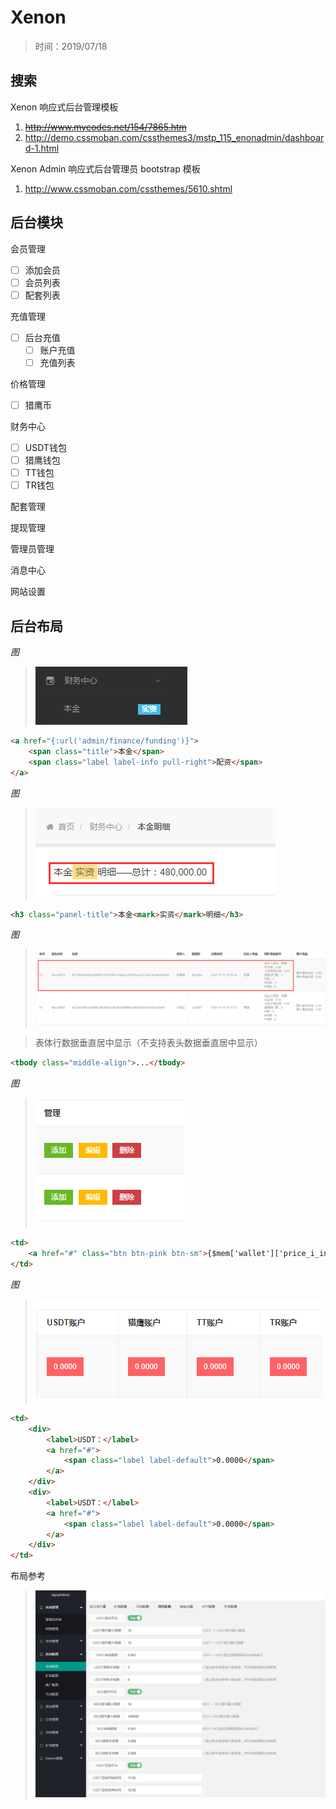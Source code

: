 # Xenon

> 时间：2019/07/18


## 搜索

Xenon 响应式后台管理模板

1. ~~http://www.mycodes.net/154/7865.htm~~
2. http://demo.cssmoban.com/cssthemes3/mstp_115_enonadmin/dashboard-1.html

Xenon Admin 响应式后台管理员 bootstrap 模板

1. http://www.cssmoban.com/cssthemes/5610.shtml


## 后台模块

会员管理

- [ ] 添加会员
- [ ] 会员列表
- [ ] 配套列表

充值管理

- [ ] 后台充值
  - [ ] 账户充值
  - [ ] 充值列表

价格管理

- [ ] 猎鹰币

财务中心

- [ ] USDT钱包
- [ ] 猎鹰钱包
- [ ] TT钱包
- [ ] TR钱包

配套管理

提现管理

管理员管理

消息中心

网站设置


## 后台布局

*图*

> ![img](./_images/xenon-01.png)

```html
<a href="{:url('admin/finance/funding')}">
    <span class="title">本金</span>
    <span class="label label-info pull-right">配资</span>
</a>
```

*图*

> ![img](./_images/xenon-02.png) 

```html
<h3 class="panel-title">本金<mark>实资</mark>明细</h3>
```

*图*

> ![img](./_images/xenon-04.png)

> 表体行数据垂直居中显示（不支持表头数据垂直居中显示）

```html
<tbody class="middle-align">...</tbody>
```

*图*

>  ![img](./_images/xenon-03.png) 

```html
<td>
    <a href="#" class="btn btn-pink btn-sm">{$mem['wallet']['price_i_info']|default='0.0000'}</a>
</td>
```

*图*

> ![img](./_images/xenon-05.png) 

```html
<td>
    <div>
        <label>USDT：</label>
        <a href="#">
            <span class="label label-default">0.0000</span>
        </a>
    </div>
    <div>
        <label>USDT：</label>
        <a href="#">
            <span class="label label-default">0.0000</span>
        </a>
    </div>
</td>
```

布局参考

> ![img](./_images/xenon-07.png) 
